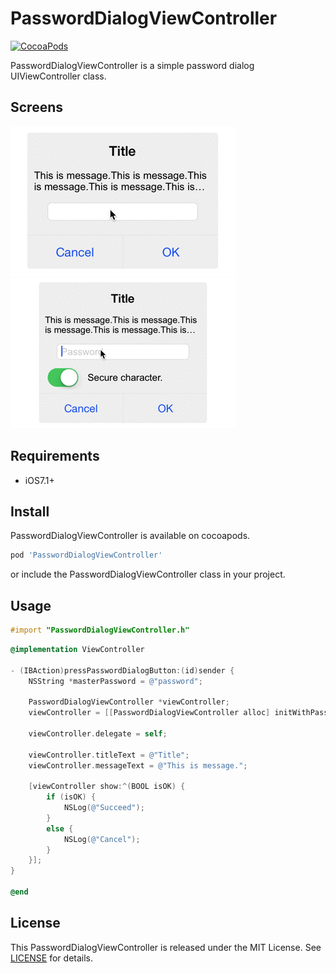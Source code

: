 # PasswordDialogViewController

[![CocoaPods](https://img.shields.io/cocoapods/v/PasswordDialogViewController.svg)](https://github.com/TakayoshiMiyamoto/PasswordDialogViewController)

PasswordDialogViewController is a simple password dialog UIViewController class.

## Screens

![Normal](https://github.com/TakayoshiMiyamoto/PasswordDialogViewController/blob/master/images/normal.gif)
![Switch](https://github.com/TakayoshiMiyamoto/PasswordDialogViewController/blob/master/images/switch.gif)

## Requirements

- iOS7.1+

## Install

PasswordDialogViewController is available on cocoapods.

```ruby
pod 'PasswordDialogViewController'
```

or include the PasswordDialogViewController class in your project.

## Usage

``` objective-c
#import "PasswordDialogViewController.h"
```

``` objective-c
@implementation ViewController

- (IBAction)pressPasswordDialogButton:(id)sender {
    NSString *masterPassword = @"password";

    PasswordDialogViewController *viewController;
    viewController = [[PasswordDialogViewController alloc] initWithPassword:masterPassword];

    viewController.delegate = self;

    viewController.titleText = @"Title";
    viewController.messageText = @"This is message.";

    [viewController show:^(BOOL isOK) {
        if (isOK) {
            NSLog(@"Succeed");
        }
        else {
            NSLog(@"Cancel");
        }
    }];
}

@end
```

## License

This PasswordDialogViewController is released under the MIT License.
See [LICENSE](/LICENSE) for details.
